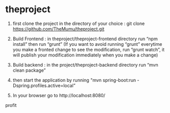 # theproject

1. first clone the project in the directory of your choice : git clone https://github.com/TheMumu/theproject.git

2. Build Frontend : in theproject/theproject-frontend directory run “npm install” then run “grunt”
(If you want to avoid running “grunt” everytime you make a fronted change to see the modification, run “grunt watch”, it will publish your modification immediately when you make a change)

3. Build backend : in the project/theproject-backend directory run “mvn clean package”

4. then start the application by running "mvn spring-boot:run -Dspring.profiles.active=local”

5. In your browser go to http://localhost:8080/

profit

